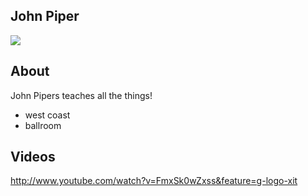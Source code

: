 ## John Piper

<img src="https://sphotos-b.xx.fbcdn.net/hphotos-snc7/599316_949937650470_113197624_n.jpg" />

## About
John Pipers teaches all the things!

- west coast
- ballroom

## Videos
http://www.youtube.com/watch?v=FmxSk0wZxss&feature=g-logo-xit